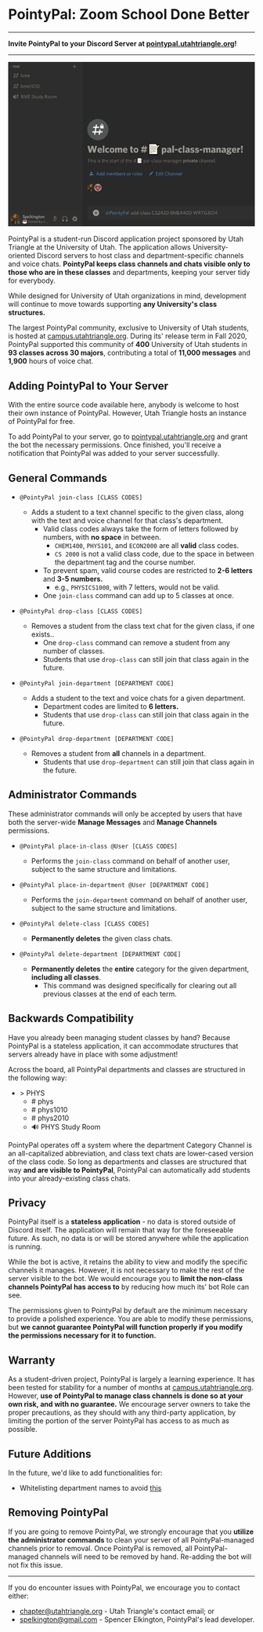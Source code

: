 # PointyPal: Zoom School Done Better

---

**Invite PointyPal to your Discord Server at [pointypal.utahtriangle.org](https://pointypal.utahtriangle.org)!**

---

![](assets/join_demo.gif)

PointyPal is a student-run Discord application project sponsored by Utah Triangle at the University of Utah. The application allows University-oriented Discord servers to host class and department-specific channels and voice chats. **PointyPal keeps class channels and chats visible only to those who are in these classes** and departments, keeping your server tidy for everybody.

While designed for University of Utah organizations in mind, development will continue to move towards supporting **any University's class structures.**

The largest PointyPal community, exclusive to University of Utah students, is hosted at [campus.utahtriangle.org](https://campus.utahtriangle.org). During its' release term in Fall 2020, PointyPal supported this community of **400** University of Utah students in **93 classes across 30 majors**, contributing a total of **11,000 messages** and **1,900** hours of voice chat.

## Adding PointyPal to Your Server

With the entire source code available here, anybody is welcome to host their own instance of PointyPal. However, Utah Triangle hosts an instance of PointyPal for free.

To add PointyPal to your server, go to [pointypal.utahtriangle.org](https://pointypal.utahtriangle.org) and grant the bot the necessary permissions. Once finished, you'll receive a notification that PointyPal was added to your server successfully.

## General Commands

* `@PointyPal join-class [CLASS CODES]`
    - Adds a student to a text channel specific to the given class, along with the text and voice channel for that class's department.
        - Valid class codes always take the form of letters followed by numbers, with **no space** in between.
            * `CHEM1400`, `PHYS101`, and `ECON2000` are all **valid** class codes.
            * `CS 2000` is not a valid class code, due to the space in between the department tag and the course number.
        - To prevent spam, valid course codes are restricted to **2-6 letters** and **3-5 numbers.**
            * e.g., `PHYSICS1000`, with 7 letters, would not be valid.
        - One `join-class` command can add up to 5 classes at once.

* `@PointyPal drop-class [CLASS CODES]`
    - Removes a student from the class text chat for the given class, if one exists..
        - One `drop-class` command can remove a student from any number of classes.
        - Students that use `drop-class` can still join that class again in the future.

* `@PointyPal join-department [DEPARTMENT CODE]`
    - Adds a student to the text and voice chats for a given department.
        - Department codes are limited to **6 letters.**
        - Students that use `drop-class` can still join that class again in the future.

* `@PointyPal drop-department [DEPARTMENT CODE]`
    - Removes a student from **all** channels in a department.
        - Students that use `drop-department` can still join that class again in the future.

## Administrator Commands

These administrator commands will only be accepted by users that have both the server-wide **Manage Messages** and **Manage Channels** permissions.

* `@PointyPal place-in-class @User [CLASS CODES]`
    - Performs the `join-class` command on behalf of another user, subject to the same structure and limitations.

* `@PointyPal place-in-department @User [DEPARTMENT CODE]`
    - Performs the `join-department` command on behalf of another user, subject to the same structure and limitations.

* `@PointyPal delete-class [CLASS CODES]`
    - **Permanently deletes** the given class chats.

* `@PointyPal delete-department [DEPARTMENT CODE]`
    - **Permanently deletes** the **entire** category for the given department, **including all classes**.
        - This command was designed specifically for clearing out all previous classes at the end of each term.

## Backwards Compatibility

Have you already been managing student classes by hand? Because PointyPal is a stateless application, it can accommodate structures that servers already have in place with some adjustment!

Across the board, all PointyPal departments and classes are structured in the following way:

- \> PHYS
    - \# phys
    - \# phys1010
    - \# phys2010
    - 🔊 PHYS Study Room

PointyPal operates off a system where the department Category Channel is an all-capitalized abbreviation, and class text chats are lower-cased version of the class code. So long as departments and classes are structured that way **and are visible to PointyPal**, PointyPal can automatically add students into your already-existing class chats.

## Privacy

PointyPal itself is a **stateless application** - no data is stored outside of Discord itself. The application will remain that way for the foreseeable future. As such, no data is or will be stored anywhere while the application is running.

While the bot is active, it retains the ability to view and modify the specific channels it manages. However, it is not necessary to make the rest of the server visible to the bot. We would encourage you to **limit the non-class channels PointyPal has access to** by reducing how much its' bot Role can see.

The permissions given to PointyPal by default are the minimum necessary to provide a polished experience. You are able to modify these permissions, but **we cannot guarantee PointyPal will function properly if you modify the permissions necessary for it to function.**

## Warranty

As a student-driven project, PointyPal is largely a learning experience. It has been tested for stability for a number of months at [campus.utahtriangle.org](https://campus.utahtriangle.org). However, **use of PointyPal to manage class channels is done so at your own risk, and with no guarantee.** We encourage server owners to take the proper precautions, as they should with any third-party application, by limiting the portion of the server PointyPal has access to as much as possible. 

## Future Additions

In the future, we'd like to add functionalities for:

- Whitelisting department names to avoid [this](assets/daddy101.png)

## Removing PointyPal

If you are going to remove PointyPal, we strongly encourage that you **utilize the administrator commands** to clean your server of all PointyPal-managed channels prior to removal. Once PointyPal is removed, all PointyPal-managed channels will need to be removed by hand. Re-adding the bot will not fix this issue.

---

If you do encounter issues with PointyPal, we encourage you to contact either:

* [chapter@utahtriangle.org](mailto:chapter@utahtriangle.org) - Utah Triangle's contact email; or
* [spelkington@gmail.com](mailto:spelkington@gmail.com) - Spencer Elkington, PointyPal's lead developer.